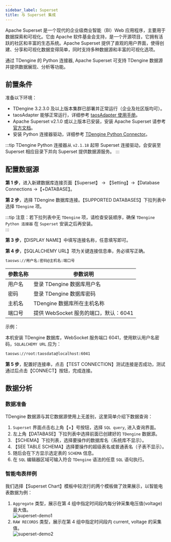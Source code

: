 ```yaml
---
sidebar_label: Superset
title: 与 Superset 集成
---
```

‌Apache Superset‌ 是一个现代的企业级商业智能（BI）Web 应用程序，主要用于数据探索和可视化。它由 Apache 软件基金会支持，是一个开源项目，它拥有活跃的社区和丰富的生态系统。Apache Superset 提供了直观的用户界面，使得创建、分享和可视化数据变得简单，同时支持多种数据源和丰富的可视化选项‌。

通过 TDengine 的 Python 连接器, ‌Apache ‌Superset‌ 可支持 TDengine 数据源并提供数据展现、分析等功能。


## 前置条件 

准备以下环境：
- TDengine 3.2.3.0 及以上版本集群已部署并正常运行（企业及社区版均可）。
- taosAdapter 能够正常运行，详细参考 [taosAdapter 使用手册](../../../reference/components/taosadapter)。
- Apache Superset v2.1.0 或以上版本已安装，安装 Apache Superset 请参考 [官方文档](https://superset.apache.org/)。
- 安装 Python 连接器驱动，详细参考 [TDengine Python Connector](../../../reference/connector/python)。

:::tip
TDengine Python 连接器从 `v2.1.18` 起带 Superset 连接驱动，会安装至 Superset 相应目录下并向 Superset 提供数据源服务。
:::

## 配置数据源

**第 1 步**，进入新建数据库连接页面【Superset】 -> 【Setting】->【Database Connections ->【+DATABASE】。 

**第 2 步**，选择 TDengine 数据库连接。【SUPPORTED DATABASES】下拉列表中选择 `TDengine` 项。  

:::tip
注意：若下拉列表中无 `TDengine` 项，请检查安装顺序，确保 `TDengine Python 连接器` 在 `Superset` 安装之后再安装。  
:::  

**第 3 步**，【DISPLAY NAME】中填写连接名称，任意填写即可。   

**第 4 步**，【SQLALCHEMY URL】项为关键连接信息串，务必填写正确。   

```bash
taosws://用户名:密码@主机名:端口号
```

| 参数名称 | <center>参数说明</center>          |
|:------- |:--------------------------------  |
| 用户名   | 登录 TDengine 数据库用户名           |  
| 密码     | 登录 TDengine 数据库密码            |
| 主机名   | TDengine 数据库所在主机名称          |
| 端口号   | 提供 WebSocket 服务的端口，默认：6041 |  

示例：

本机安装 TDengine 数据库，WebSocket 服务端口 6041，使用默认用户名密码，`SQLALCHEMY URL` 应为：

```bash
taosws://root:taosdata@localhost:6041  
```
**第 5 步**，配置好连接串，点击【TEST CONNECTION】测试连接是否成功，测试通过后点击【CONNECT】按钮，完成连接。
       
## 数据分析

### 数据准备

TDengine 数据源与其它数据源使用上无差别，这里简单介绍下数据查询：

1. `Superset` 界面点击右上角【+】号按钮，选择 `SQL query`, 进入查询界面。 
2. 左上角【DATABASE】下拉列表中选择前面已创建好的 `TDengine` 数据源。
3. 【SCHEMA】下拉列表，选择要操作的数据库名（系统库不显示）。
4. 【SEE TABLE SCHEMA】选择要操作的超级表名或普通表名（子表不显示）。  
5. 随后会在下方显示选定表的 `SCHEMA` 信息。  
6. 在 `SQL` 编辑器区域可输入符合 `TDengine` 语法的任意 `SQL` 语句执行。

### 智能电表样例

我们选择【Superset Chart】模板中较流行的两个模板做了效果展示，以智能电表数据为例：  

1. `Aggregate` 类型，展示在第 4 组中指定时间段内每分钟采集电压值(voltage)最大值。  
![superset-demo1](./superset-demo1.jpeg)
2. `RAW RECORDS` 类型，展示在第 4 组中指定时间段内 current, voltage 的采集值。  
![superset-demo2](./superset-demo2.jpeg)  

